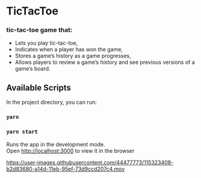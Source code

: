 
# TicTacToe

### tic-tac-toe game that:

- Lets you play tic-tac-toe,
- Indicates when a player has won the game,
- Stores a game’s history as a game progresses,
- Allows players to review a game’s history and see previous versions of a game’s board.
## Available Scripts

In the project directory, you can run:
### `yarn`

### `yarn start`

Runs the app in the development mode.\
Open [http://localhost:3000](http://localhost:3000) to view it in the browser


https://user-images.githubusercontent.com/44477773/115323408-b2d83680-a14d-11eb-95ef-73d9ccd207c4.mov
